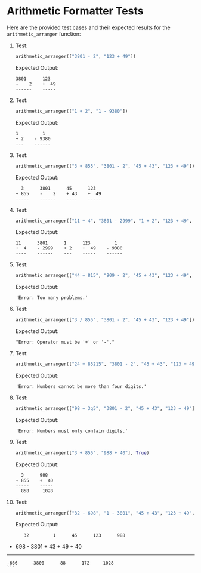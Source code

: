 
# Arithmetic Formatter Tests

Here are the provided test cases and their expected results for the `arithmetic_arranger` function:

1. Test:
   ```python
   arithmetic_arranger(["3801 - 2", "123 + 49"])
   ```
   Expected Output:
   ```
   3801      123
   -    2    +  49
   ------    -----
   ```

2. Test:
   ```python
   arithmetic_arranger(["1 + 2", "1 - 9380"])
   ```
   Expected Output:
   ```
   1         1
   + 2    - 9380
   ---    ------
   ```

3. Test:
   ```python
   arithmetic_arranger(["3 + 855", "3801 - 2", "45 + 43", "123 + 49"])
   ```
   Expected Output:
   ```
     3      3801      45      123
   + 855    -    2    + 43    +  49
   -----    ------    ----    -----
   ```

4. Test:
   ```python
   arithmetic_arranger(["11 + 4", "3801 - 2999", "1 + 2", "123 + 49", "1 - 9380"])
   ```
   Expected Output:
   ```
   11      3801      1      123         1
   +  4    - 2999    + 2    +  49    - 9380
   ----    ------    ---    -----    ------
   ```

5. Test:
   ```python
   arithmetic_arranger(["44 + 815", "909 - 2", "45 + 43", "123 + 49", "888 + 40", "653 + 87"])
   ```
   Expected Output:
   ```
   'Error: Too many problems.'
   ```

6. Test:
   ```python
   arithmetic_arranger(["3 / 855", "3801 - 2", "45 + 43", "123 + 49"])
   ```
   Expected Output:
   ```
   "Error: Operator must be '+' or '-'."
   ```

7. Test:
   ```python
   arithmetic_arranger(["24 + 85215", "3801 - 2", "45 + 43", "123 + 49"])
   ```
   Expected Output:
   ```
   'Error: Numbers cannot be more than four digits.'
   ```

8. Test:
   ```python
   arithmetic_arranger(["98 + 3g5", "3801 - 2", "45 + 43", "123 + 49"])
   ```
   Expected Output:
   ```
   'Error: Numbers must only contain digits.'
   ```

9. Test:
   ```python
   arithmetic_arranger(["3 + 855", "988 + 40"], True)
   ```
   Expected Output:
   ```
     3      988
   + 855    +  40
   -----    -----
     858     1028
   ```

10. Test:
    ```python
    arithmetic_arranger(["32 - 698", "1 - 3801", "45 + 43", "123 + 49", "988 + 40"], True)
    ```
    Expected Output:
    ```
       32         1      45      123      988
   - 698    - 3801    + 43    +  49    +  40
   -----    ------    ----    -----    -----
    -666     -3800      88      172     1028
    ```
